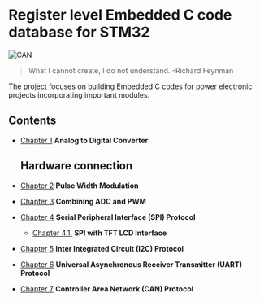 
# Register level Embedded C code database for STM32

![CAN](https://github.com/ArjunAmbat/Baremetal_STM32/assets/87219324/cd10a5f4-29ba-40f8-8ffb-53a9048ca074)


>  What I cannot create, I do not understand. -Richard Feynman

The project focuses on building Embedded C codes for power electronic projects incorporating important modules.

**Contents**
-------------

- [Chapter 1](ADC) **Analog to Digital Converter**
  
  Hardware connection
  --------------------
  
- [Chapter 2](PWM) **Pulse Width Modulation**
- [Chapter 3](PWM_ADC) **Combining ADC and PWM**
- [Chapter 4]() **Serial Peripheral Interface (SPI) Protocol**
  - [Chapter 4.1.]() **SPI with TFT LCD Interface**
- [Chapter 5](I2C) **Inter Integrated Circuit (I2C) Protocol**
- [Chapter 6](UART) **Universal Asynchronous Receiver Transmitter (UART) Protocol**
- [Chapter 7]() **Controller Area Network (CAN) Protocol**


